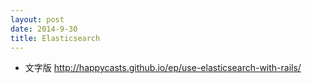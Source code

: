 ```yaml
---
layout: post
date: 2014-9-30
title: Elasticsearch
---
```

- 文字版 <http://happycasts.github.io/ep/use-elasticsearch-with-rails/>

